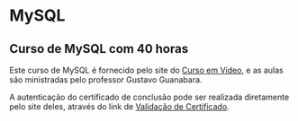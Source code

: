 # MySQL
 
 ## Curso de MySQL com 40 horas

 Este curso de MySQL é fornecido pelo site do [Curso em Vídeo](https://www.cursoemvideo.com/), e as aulas são ministradas pelo professor Gustavo Guanabara.
 
 A autenticação do certificado de conclusão pode ser realizada diretamente pelo site deles, através do link de [Validação de Certificado](https://www.cursoemvideo.com/validacao-de-certificado/).
